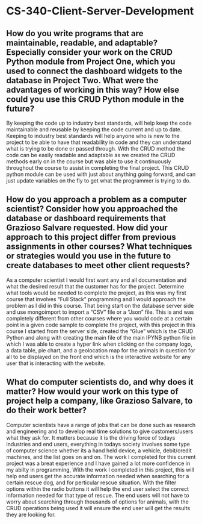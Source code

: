 # CS-340-Client-Server-Development

## How do you write programs that are maintainable, readable, and adaptable? Especially consider your work on the CRUD Python module from Project One, which you used to connect the dashboard widgets to the database in Project Two. What were the advantages of working in this way? How else could you use this CRUD Python module in the future?

By keeping the code up to industry best standards, will help keep the code maintainable and reusable by keeping the code current and up to date. Keeping to industry best standards will help anyone who is new to the project to be able to have that readability in code and they can understand what is trying to be done or passed through. With the CRUD method the code can be easily readable and adaptable as we created the CRUD methods early on in the course but was able to use it continuously throughout the course to assist in completing the final project. This CRUD python module can be used with just about anything going forward, and can just update variables on the fly to get what the programmer is trying to do.

## How do you approach a problem as a computer scientist? Consider how you approached the database or dashboard requirements that Grazioso Salvare requested. How did your approach to this project differ from previous assignments in other courses? What techniques or strategies would you use in the future to create databases to meet other client requests?

As a computer scientist I would first want any and all documentation and what the desired result that the customer has for the project. Determine what tools would be needed to complete the project, as this was my first course that involves “Full Stack” programming and I would approach the problem as I did in this course. That being start on the database server side and use mongoimport to import a “CSV” file or a “Json” file. This is and was completely different from other courses where you would code at a certain point in a given code sample to complete the project, with this project in this course I started from the server side, created the “Glue” which is the CRUD Python and along with creating the main file of the main IPYNB python file in which I was able to create a hyper link when clicking on the company logo, a data table, pie chart, and a geolocation map for the animals in question for all to be displayed on the front end which is the interactive website for any user that is interacting with the website. 

## What do computer scientists do, and why does it matter? How would your work on this type of project help a company, like Grazioso Salvare, to do their work better?

Computer scientists have a range of jobs that can be done such as research and engineering and to develop real time solutions to give customers/users what they ask for. It matters because it is the driving force of todays industries and end users, everything in todays society involves some type of computer science whether its a hand held device, a vehicle, debit/credit machines, and the list goes on and on. The work I completed for this current project was a breat experience and I have gained a lot more confidence in my abilty in programming, With the work I completed in this project, this will help end users get the accurate information needed when searching for a certain rescue dog, and for perticular rescue situation. With the filter options within the radio buttons it will help the end user select the correct information needed for that type of rescue. The end users will not have to worry about searching through thousands of options for animals, with the CRUD operations being used it will ensure the end user will get the results they are looking for.   
